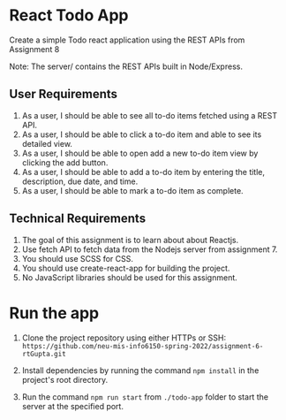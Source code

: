 # React Todo App
Create a simple Todo react application using the REST APIs from Assignment 8

Note: The server/ contains the REST APIs built in Node/Express. 

## User Requirements
1. As a user, I should be able to see all to-do items fetched using a REST API.
2. As a user, I should be able to click a to-do item and able to see its detailed view.
3. As a user, I should be able to open add a new to-do item view by clicking the add button.
4. As a user, I should be able to add a to-do item by entering the title, description, due date, and time.
5. As a user, I should be able to mark a to-do item as complete.

## Technical Requirements
1. The goal of this assignment is to learn about about Reactjs.
2. Use fetch API to fetch data from the Nodejs server from assignment 7.
3. You should use SCSS for CSS.
4. You should use create-react-app for building the project.
5. No JavaScript libraries should be used for this assignment.

# Run the app
1. Clone the project repository using either HTTPs or SSH: `https://github.com/neu-mis-info6150-spring-2022/assignment-6-rtGupta.git`

2. Install dependencies by running the command `npm install` in the project's root directory.

3. Run the command `npm run start` from `./todo-app` folder to start the server at the specified port.